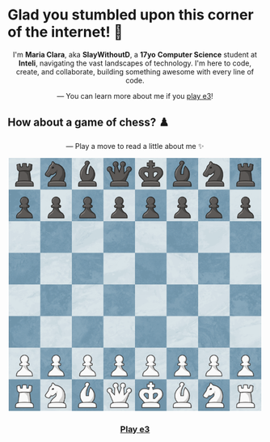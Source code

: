 # Glad you stumbled upon this corner of the internet! 📡
<p align="center">
  I'm <b>Maria Clara</b>, aka <b>SlayWithoutD</b>, a <b>17yo</b> <b>Computer Science</b> student at <b>Inteli</b>, navigating the vast landscapes of technology. I'm here to code, create, and collaborate, building something awesome with every line of code.
</p>
<p align="center">
  — You can learn more about me if you <a href="e3.md" target="_blank">play e3</a>!
</p>

## How about a game of chess? ♟️
 <p align="center">
  — Play a move to read a little about me ✨️
</p>
<div align="center">
<img src="https://raw.githubusercontent.com/slaywithoutd/slaywithoutd/main/initialboard.png" alt="Chess Board Initial" width="500"/>

<h3><a href="e3.md">Play e3</a></h3>
</div>








